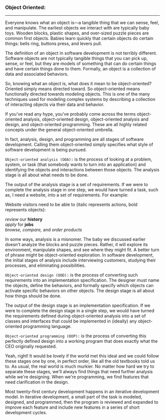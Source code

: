 ### Object Oriented:

----
Everyone knows what an object is—a tangible thing that we can sense, feel, and manipulate. The earliest objects we interact with are typically baby toys. Wooden blocks, plastic shapes, and over-sized puzzle pieces are common first objects. Babies learn quickly that certain objects do certain things: bells ring, buttons press, and levers pull.

The definition of an object in software development is not terribly different. Software objects are not typically tangible things that you can pick up, sense, or feel, but they are models of something that can do certain things and have certain things done to them. Formally, an object is a collection of data and associated behaviors.

So, knowing what an object is, what does it mean to be object-oriented? Oriented simply means directed toward. So object-oriented means functionally directed towards modeling objects. This is one of the many techniques used for modeling complex systems by describing a collection of interacting objects via their data and behavior.

If you've read any hype, you've probably come across the terms object-oriented analysis, object-oriented design, object-oriented analysis and design, and object-oriented programming. These are all highly related concepts under the general object-oriented umbrella.

In fact, analysis, design, and programming are all stages of software development. Calling them object-oriented simply specifies what style of software development is being pursued.

``Object-oriented analysis (OOA):`` is the process of looking at a problem, system, or task (that somebody wants to turn into an application) and identifying the objects and interactions between those objects. The analysis stage is all about what needs to be done.

The output of the analysis stage is a set of requirements. If we were to complete the analysis stage in one step, we would have turned a task, such as, I need a website, into a set of requirements. For example:

Website visitors need to be able to (italic represents actions, bold represents objects):

_review_  our **history** <br/>
*apply* for **jobs** <br/>
*browse, compare,* and *order products* <br/>

In some ways, analysis is a misnomer. The baby we discussed earlier doesn't analyze the blocks and puzzle pieces. Rather, it will explore its environment, manipulate shapes, and see where they might fit. A better turn of phrase might be object-oriented exploration. In software development, the initial stages of analysis include interviewing customers, studying their processes, and eliminating possibilities.

``Object-oriented design (OOD):`` is the process of converting such requirements into an implementation specification. The designer must name the objects, define the behaviors, and formally specify which objects can activate specific behaviors on other objects. The design stage is all about how things should be done.

The output of the design stage is an implementation specification. If we were to complete the design stage in a single step, we would have turned the requirements defined during object-oriented analysis into a set of classes and interfaces that could be implemented in (ideally) any object-oriented programming language.

``Object-oriented programming (OOP):`` is the process of converting this perfectly defined design into a working program that does exactly what the CEO originally requested.

Yeah, right! It would be lovely if the world met this ideal and we could follow these stages one by one, in perfect order, like all the old textbooks told us to. As usual, the real world is much murkier. No matter how hard we try to separate these stages, we'll always find things that need further analysis while we're designing. When we're programming, we find features that need clarification in the design.

Most twenty-first century development happens in an iterative development model. In iterative development, a small part of the task is modeled, designed, and programmed, then the program is reviewed and expanded to improve each feature and include new features in a series of short development cycles.
